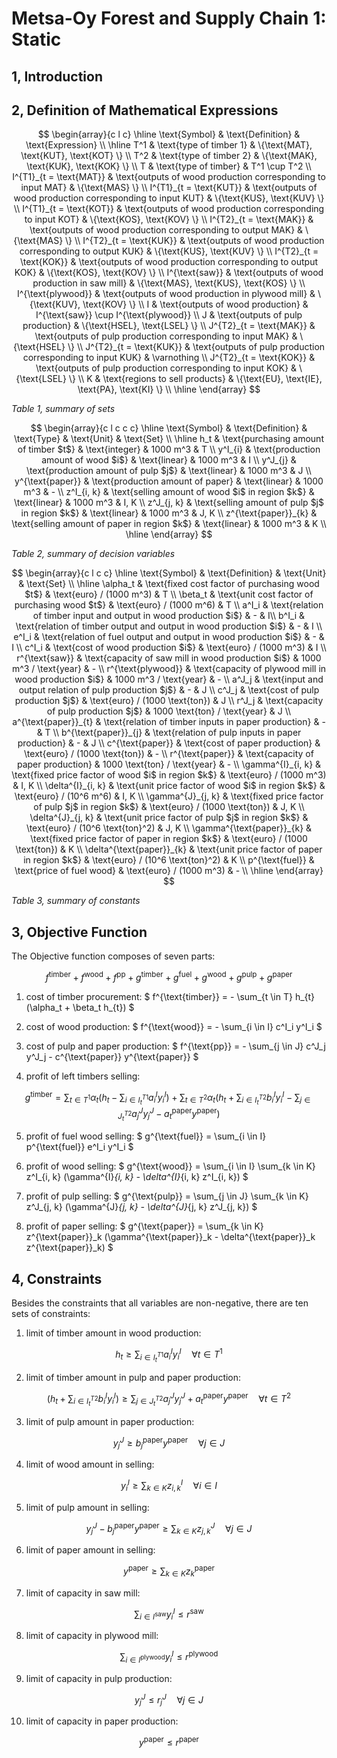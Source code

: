 
# Metsa-Oy Forest and Supply Chain 1: Static

## 1, Introduction

## 2, Definition of Mathematical Expressions

$$
\begin{array}{c l c}
	  \hline
	  \text{Symbol} & \text{Definition} & \text{Expression} \\
	  \hline
	  T^1 & \text{type of timber 1} & \{\text{MAT}, \text{KUT}, \text{KOT} \} \\
	  T^2 & \text{type of timber 2} & \{\text{MAK}, \text{KUK}, \text{KOK} \} \\
		T & \text{type of timber} & T^1 \cup T^2 \\
		I^{T1}_{t = \text{MAT}} & \text{outputs of wood production corresponding to input MAT} & \{\text{MAS} \} \\
		I^{T1}_{t = \text{KUT}} & \text{outputs of wood production corresponding to input KUT} & \{\text{KUS}, \text{KUV} \} \\
		I^{T1}_{t = \text{KOT}} & \text{outputs of wood production corresponding to input KOT} & \{\text{KOS}, \text{KOV} \} \\
		I^{T2}_{t = \text{MAK}} & \text{outputs of wood production corresponding to output MAK} & \{\text{MAS} \} \\
		I^{T2}_{t = \text{KUK}} & \text{outputs of wood production corresponding to output KUK} & \{\text{KUS}, \text{KUV} \} \\
		I^{T2}_{t = \text{KOK}} & \text{outputs of wood production corresponding to output KOK} & \{\text{KOS}, \text{KOV} \} \\
	  I^{\text{saw}} & \text{outputs of wood production in saw mill} & \{\text{MAS}, \text{KUS}, \text{KOS} \} \\
	  I^{\text{plywood}} & \text{outputs of wood production in plywood mill} & \{\text{KUV}, \text{KOV} \} \\
		I & \text{outputs of wood production} & I^{\text{saw}} \cup I^{\text{plywood}} \\
		J & \text{outputs of pulp production} & \{\text{HSEL}, \text{LSEL} \} \\
		J^{T2}_{t = \text{MAK}} & \text{outputs of pulp production corresponding to input MAK} & \{\text{HSEL} \} \\
		J^{T2}_{t = \text{KUK}} & \text{outputs of pulp production corresponding to input KUK} & \varnothing \\
		J^{T2}_{t = \text{KOK}} & \text{outputs of pulp production corresponding to input KOK} & \{\text{LSEL} \} \\
		K & \text{regions to sell products} & \{\text{EU}, \text{IE}, \text{PA}, \text{KI} \} \\
	  \hline
\end{array}
$$

_Table 1, summary of sets_

$$
\begin{array}{c l c c c}
		\hline
		\text{Symbol} & \text{Definition} & \text{Type} & \text{Unit} & \text{Set} \\
		\hline
		h_t & \text{purchasing amount of timber $t$} & \text{integer} & 1000 m^3 & T \\
		y^I_{i} & \text{production amount of wood $i$} & \text{linear} & 1000 m^3 & I \\
		y^J_{j} & \text{production amount of pulp $j$} & \text{linear} & 1000 m^3 & J \\
		y^{\text{paper}} & \text{production amount of paper} & \text{linear} & 1000 m^3 & - \\
		z^I_{i, k} & \text{selling amount of wood $i$ in region $k$} & \text{linear} & 1000 m^3 & I, K \\
		z^J_{j, k} & \text{selling amount of pulp $j$ in region $k$} & \text{linear} & 1000 m^3 & J, K \\
		z^{\text{paper}}_{k} & \text{selling amount of paper in region $k$} & \text{linear} & 1000 m^3 & K \\
		\hline
\end{array}
$$

_Table 2, summary of decision variables_

$$
\begin{array}{c l c c}
		\hline
		\text{Symbol} & \text{Definition} & \text{Unit} & \text{Set} \\
		\hline
		\alpha_t & \text{fixed cost factor of purchasing wood $t$} & \text{euro} / (1000 m^3) & T \\
		\beta_t & \text{unit cost factor of purchasing wood $t$} & \text{euro} / (1000 m^6) & T \\
		a^I_i & \text{relation of timber input and output in wood production $i$} & - & I\\
		b^I_i & \text{relation of timber output and output in wood production $i$} & - & I \\
		e^I_i & \text{relation of fuel output and output in wood production $i$} & - & I \\
		c^I_i & \text{cost of wood production $i$} & \text{euro} / (1000 m^3) & I \\
		r^{\text{saw}} & \text{capacity of saw mill in wood production $i$} & 1000 m^3 / \text{year} & - \\
		r^{\text{plywood}} & \text{capacity of plywood mill in wood production $i$} & 1000 m^3 / \text{year} & - \\
		a^J_j & \text{input and output relation of pulp production $j$} & - & J \\
		c^J_j & \text{cost of pulp production $j$} & \text{euro} / (1000 \text{ton}) & J \\
		r^J_j & \text{capacity of pulp production $j$} & 1000 \text{ton} / \text{year} & J \\
		a^{\text{paper}}_{t} & \text{relation of timber inputs in paper production} & - & T \\
		b^{\text{paper}}_{j} & \text{relation of pulp inputs in paper production} & - & J \\
		c^{\text{paper}} & \text{cost of paper production} & \text{euro} / (1000 \text{ton}) & - \\
		r^{\text{paper}} & \text{capacity of paper production} & 1000 \text{ton} / \text{year} & - \\
		\gamma^{I}_{i, k} & \text{fixed price factor of wood $i$ in region $k$} & \text{euro} / (1000 m^3) & I, K \\
		\delta^{I}_{i, k} & \text{unit price factor of wood $i$ in region $k$} & \text{euro} / (10^6 m^6) & I, K \\
		\gamma^{J}_{j, k} & \text{fixed price factor of pulp $j$ in region $k$} & \text{euro} / (1000 \text{ton}) & J, K \\
		\delta^{J}_{j, k} & \text{unit price factor of pulp $j$ in region $k$} & \text{euro} / (10^6 \text{ton}^2) & J, K \\
		\gamma^{\text{paper}}_{k} & \text{fixed price factor of paper in region $k$} & \text{euro} / (1000 \text{ton}) & K \\
		\delta^{\text{paper}}_{k} & \text{unit price factor of paper in region $k$} & \text{euro} / (10^6 \text{ton}^2) & K \\
		p^{\text{fuel}} & \text{price of fuel wood} & \text{euro} / (1000 m^3) & - \\
		\hline
\end{array}
$$

_Table 3, summary of constants_

## 3, Objective Function

The Objective function composes of seven parts:

$$
f^{\text{timber}} + f^{\text{wood}} + f^{\text{pp}} + g^{\text{timber}} + g^{\text{fuel}} + g^{\text{wood}} + g^{\text{pulp}} + g^{\text{paper}}
$$

1. cost of timber procurement: $ f^{\text{timber}} = - \sum_{t \in T} h_{t} (\alpha_t + \beta_t h_{t}) $

2. cost of wood production: $ f^{\text{wood}} = - \sum_{i \in I} c^I_i y^I_i $

3. cost of pulp and paper production: $ f^{\text{pp}} = - \sum_{j \in J} c^J_j y^J_j - c^{\text{paper}} y^{\text{paper}} $

4. profit of left timbers selling:

$$
g^{\text{timber}} = \sum_{t \in T^1} \alpha_t \left(h_t - \sum_{i \in I^{T1}_t} a^I_i y^I_i \right) + \sum_{t \in T^2} \alpha_t \left(h_t + \sum_{i \in I^{T2}_t} b^I_i y^I_i - \sum_{j \in J^{T2}_t} a^J_j y^J_j - a^{\text{paper}}_t y^{\text{paper}} \right)
$$

5. profit of fuel wood selling: $ g^{\text{fuel}} = \sum_{i \in I} p^{\text{fuel}} e^I_i y^I_i $

6. profit of wood selling: $ g^{\text{wood}} = \sum_{i \in I} \sum_{k \in K} z^I_{i, k} (\gamma^{I}_{i, k} - \delta^{I}_{i, k} z^I_{i, k}) $

7. profit of pulp selling: $ g^{\text{pulp}} = \sum_{j \in J} \sum_{k \in K} z^J_{j, k} (\gamma^{J}_{j, k} - \delta^{J}_{j, k} z^J_{j, k}) $

8. profit of paper selling: $ g^{\text{paper}} = \sum_{k \in K} z^{\text{paper}}_k (\gamma^{\text{paper}}_k - \delta^{\text{paper}}_k z^{\text{paper}}_k) $

## 4, Constraints

Besides the constraints that all variables are non-negative, there are ten sets of constraints:

1. limit of timber amount in wood production:

$$
h_t \geq \sum_{i \in I^{T1}_t} a^I_i y^I_i \quad \forall t \in T^1
$$

2. limit of timber amount in pulp and paper production:

$$
\left(h_t + \sum_{i \in I^{T2}_t} b^I_i y^I_i \right) \geq \sum_{j \in J^{T2}_t} a^J_j y^J_j + a^{\text{paper}}_t y^{\text{paper}} \quad \forall t \in T^2
$$

3. limit of pulp amount in paper production:

$$
y^J_j \geq b^{\text{paper}}_j y^{\text{paper}} \quad \forall j \in J
$$

4. limit of wood amount in selling:

$$
y^I_i \geq \sum_{k \in K} z^I_{i, k} \quad \forall i \in I
$$

5. limit of pulp amount in selling:

$$
y^J_j - b^{\text{paper}}_j y^{\text{paper}} \geq \sum_{k \in K} z^J_{j, k} \quad \forall j \in J
$$

6. limit of paper amount in selling:

$$
y^{\text{paper}} \geq \sum_{k \in K} z^{\text{paper}}_k
$$

7. limit of capacity in saw mill:

$$
\sum_{i \in I^{\text{saw}}} y^I_i \leq r^{\text{saw}}
$$

8. limit of capacity in plywood mill:

$$
\sum_{i \in I^{\text{plywood}}} y^I_i \leq r^{\text{plywood}}
$$

9. limit of capacity in pulp production:

$$
y^J_j \leq r^J_j \quad \forall j \in J
$$

10. limit of capacity in paper production:

$$
y^{\text{paper}} \leq r^{\text{paper}}
$$
